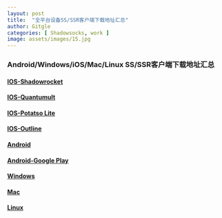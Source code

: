 ```yaml
---
layout: post
title:  "全平台设备SS/SSR客户端下载地址汇总"
author: Gitgle
categories: [ Shadowsocks, work ]
image: assets/images/15.jpg
---
```

### Android/Windows/iOS/Mac/Linux SS/SSR客户端下载地址汇总

#### [IOS-Shadowrocket](https://i.shadowrocket.org/)

#### [IOS-Quantumult](https://q.shadowrocket.org/)

#### [IOS-Potatso Lite](https://itunes.apple.com/us/app/potatso-lite/id1239860606?mt=8)

#### [IOS-Outline](https://itunes.apple.com/us/app/outline-app/id1356177741)

#### [Android](https://github.com/shadowsocks/shadowsocks-android/releases)

#### [Android-Google Play](https://play.google.com/store/apps/details?id=com.github.shadowsocks)

#### [Windows](https://github.com/shadowsocks/shadowsocks-windows/releases)

#### [Mac](https://github.com/shadowsocks/ShadowsocksX-NG/releases/)

#### [Linux](https://github.com/shadowsocks/shadowsocks-qt5/wiki)
